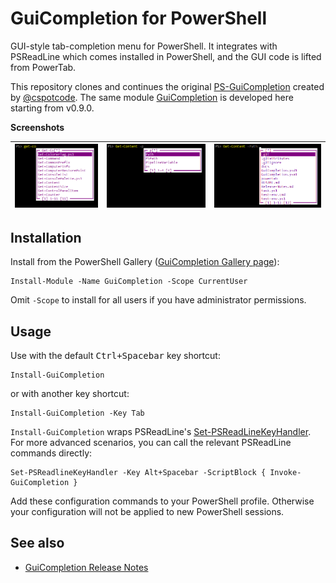 # GuiCompletion for PowerShell

GUI-style tab-completion menu for PowerShell. It integrates with PSReadLine
which comes installed in PowerShell, and the GUI code is lifted from PowerTab.

This repository clones and continues the original [PS-GuiCompletion](https://github.com/cspotcode/PS-GuiCompletion)
created by [@cspotcode](https://github.com/cspotcode).
The same module [GuiCompletion](https://www.powershellgallery.com/packages/GuiCompletion)
is developed here starting from v0.9.0.

**Screenshots**

[q1]: docs/q1.png "Command completion"
[q2]: docs/q2.png "Parameter completion"
[q3]: docs/q3.png "Path completion"

| ![command][q1] | ![parameter][q2] | ![path][q3] |
|-|-|-|

## Installation

Install from the PowerShell Gallery ([GuiCompletion Gallery page](https://www.powershellgallery.com/packages/GuiCompletion)):

    Install-Module -Name GuiCompletion -Scope CurrentUser

Omit `-Scope` to install for all users if you have administrator permissions.

## Usage

Use with the default <kbd>Ctrl+Spacebar</kbd> key shortcut:

    Install-GuiCompletion

or with another key shortcut:

    Install-GuiCompletion -Key Tab

`Install-GuiCompletion` wraps PSReadLine's [Set-PSReadLineKeyHandler](https://github.com/lzybkr/PSReadLine#usage).
For more advanced scenarios, you can call the relevant PSReadLine commands directly:

    Set-PSReadlineKeyHandler -Key Alt+Spacebar -ScriptBlock { Invoke-GuiCompletion }

Add these configuration commands to your PowerShell profile.
Otherwise your configuration will not be applied to new PowerShell sessions.

## See also

- [GuiCompletion Release Notes](https://github.com/nightroman/PS-GuiCompletion/blob/main/Release-Notes.md)
